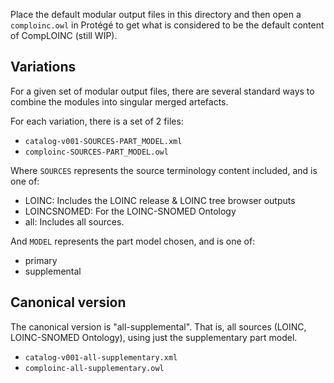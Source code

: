 Place the default modular output files in this directory and then open a `comploinc.owl`  in Protégé to get what is 
considered to be the default content of CompLOINC (still WIP).

## Variations
For a given set of modular output files, there are several standard ways to combine the modules into singular merged 
artefacts.

For each variation, there is a set of 2 files: 
- `catalog-v001-SOURCES-PART_MODEL.xml`
- `comploinc-SOURCES-PART_MODEL.owl`

Where `SOURCES` represents the source terminology content included, and is one of:
- LOINC: Includes the LOINC release & LOINC tree browser outputs
- LOINCSNOMED: For the LOINC-SNOMED Ontology
- all: Includes all sources.

And `MODEL` represents the part model chosen, and is one of:
- primary   
- supplemental

## Canonical version
The canonical version is "all-supplemental". That is, all sources (LOINC, LOINC-SNOMED Ontology), using just the 
supplementary part model.
- `catalog-v001-all-supplementary.xml`
- `comploinc-all-supplementary.owl`
